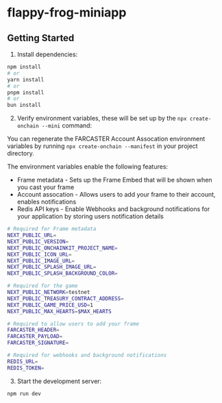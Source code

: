 # flappy-frog-miniapp 

## Getting Started

1. Install dependencies:

```bash
npm install
# or
yarn install
# or
pnpm install
# or
bun install
```

2. Verify environment variables, these will be set up by the `npx create-onchain --mini` command:

You can regenerate the FARCASTER Account Assocation environment variables by running `npx create-onchain --manifest` in your project directory.

The environment variables enable the following features:

- Frame metadata - Sets up the Frame Embed that will be shown when you cast your frame
- Account assocation - Allows users to add your frame to their account, enables notifications
- Redis API keys - Enable Webhooks and background notifications for your application by storing users notification details

```bash
# Required for Frame metadata
NEXT_PUBLIC_URL=
NEXT_PUBLIC_VERSION=
NEXT_PUBLIC_ONCHAINKIT_PROJECT_NAME=
NEXT_PUBLIC_ICON_URL=
NEXT_PUBLIC_IMAGE_URL=
NEXT_PUBLIC_SPLASH_IMAGE_URL=
NEXT_PUBLIC_SPLASH_BACKGROUND_COLOR=

# Required for the game
NEXT_PUBLIC_NETWORK=testnet
NEXT_PUBLIC_TREASURY_CONTRACT_ADDRESS=
NEXT_PUBLIC_GAME_PRICE_USD=1
NEXT_PUBLIC_MAX_HEARTS=$MAX_HEARTS

# Required to allow users to add your frame
FARCASTER_HEADER=
FARCASTER_PAYLOAD=
FARCASTER_SIGNATURE=

# Required for webhooks and background notifications
REDIS_URL=
REDIS_TOKEN=
```

3. Start the development server:

```bash
npm run dev
```
